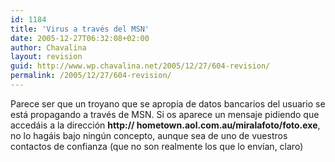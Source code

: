 ```yaml
---
id: 1184
title: 'Virus a través del MSN'
date: 2005-12-27T06:32:08+02:00
author: Chavalina
layout: revision
guid: http://www.wp.chavalina.net/2005/12/27/604-revision/
permalink: /2005/12/27/604-revision/
---
```

Parece ser que un troyano que se apropia de datos bancarios del usuario se está propagando a través de MSN. Si os aparece un mensaje pidiendo que accedáis a la direcci&oacute;n **http:// hometown.aol.com.au/miralafoto/foto.exe**, no lo hagáis bajo ning&uacute;n concepto, aunque sea de uno de vuestros contactos de confianza (que no son realmente los que lo env&iacute;an, claro)
